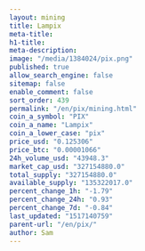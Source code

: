 ```yaml
---
layout: mining
title: Lampix
meta-title: 
h1-title: 
meta-description: 
image: "/media/1384024/pix.png"
published: true
allow_search_engine: false
sitemap: false
enable_comment: false
sort_order: 439
permalink: "/en/pix/mining.html"
coin_a_symbol: "PIX"
coin_a_name: "Lampix"
coin_a_lower_case: "pix"
price_usd: "0.125306"
price_btc: "0.00001066"
24h_volume_usd: "43948.3"
market_cap_usd: "327154880.0"
total_supply: "327154880.0"
available_supply: "135322017.0"
percent_change_1h: "-1.79"
percent_change_24h: "0.93"
percent_change_7d: "-0.84"
last_updated: "1517140759"
parent-url: "/en/pix/"
author: Sam
---
```


